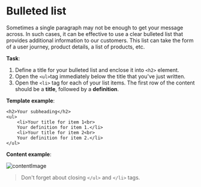 # Bulleted list

Sometimes a single paragraph may not be enough to get your message across. In such cases, it can be effective to use a clear bulleted list that provides additional information to our customers. This list can take the form of a user journey, product details, a list of products, etc.

**Task**:
1. Define a title for your bulleted list and enclose it into `<h2>` element.
2. Open the `<ul>`tag immediately below the title that you've just written.
3. Open the `<li>` tag for each of your list items. The first row of the content should be a **title**, followed by a **definition**.

**Template example**:
```
<h2>Your subheading</h2>
<ul>
    <li>Your title for item 1<br>
    Your definition for item 1.</li>
    <li>Your title for item 2<br>
    Your definition for item 2.</li>
</ul>
 ```

**Content example**:

![contentImage](https://api.sololearn.com/DownloadFile?id=4651)

>Don't forget about closing `</ul>` and `</li>` tags.
